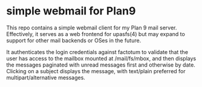 # simple webmail for Plan9

This repo contains a simple webmail client for my Plan 9
mail server. Effectively, it serves as a web frontend
for upasfs(4) but may expand to support for other mail backends
or OSes in the future.

It authenticates the login credentials against factotum to validate
that the user has access to the mailbox mounted at /mail/fs/mbox,
and then displays the messages paginated with unread messages
first and otherwise by date. Clicking on a subject displays the
message, with text/plain preferred for multipart/alternative messages.
 